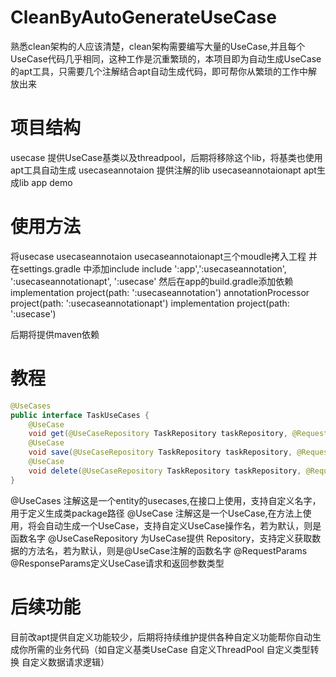 # CleanByAutoGenerateUseCase
熟悉clean架构的人应该清楚，clean架构需要编写大量的UseCase,并且每个UseCase代码几乎相同，这种工作是沉重繁琐的，本项目即为自动生成UseCase的apt工具，只需要几个注解结合apt自动生成代码，即可帮你从繁琐的工作中解放出来
# 项目结构
usecase  提供UseCase基类以及threadpool，后期将移除这个lib，将基类也使用apt工具自动生成
usecaseannotaion 提供注解的lib
usecaseannotaionapt  apt生成lib
app   demo
# 使用方法
将usecase usecaseannotaion  usecaseannotaionapt三个moudle拷入工程
并在settings.gradle  中添加include  include ':app',':usecaseannotation', ':usecaseannotationapt', ':usecase'
然后在app的build.gradle添加依赖
    implementation project(path: ':usecaseannotation')
    annotationProcessor project(path: ':usecaseannotationapt')
    implementation project(path: ':usecase')
    
 后期将提供maven依赖
 # 教程
```java
@UseCases
public interface TaskUseCases {
    @UseCase
    void get(@UseCaseRepository TaskRepository taskRepository, @RequestParams int id, @ResponseParams Task task);
    @UseCase
    void save(@UseCaseRepository TaskRepository taskRepository, @RequestParams Task task, @ResponseParams Boolean success);
    @UseCase
    void delete(@UseCaseRepository TaskRepository taskRepository, @RequestParams Task task, @ResponseParams Boolean success);
}
```
@UseCases  注解这是一个entity的usecases,在接口上使用，支持自定义名字，用于定义生成类package路径
@UseCase  注解这是一个UseCase,在方法上使用，将会自动生成一个UseCase，支持自定义UseCase操作名，若为默认，则是函数名字
@UseCaseRepository  为UseCase提供 Repository，支持定义获取数据的方法名，若为默认，则是@UseCase注解的函数名字
@RequestParams  @ResponseParams定义UseCase请求和返回参数类型


# 后续功能
目前改apt提供自定义功能较少，后期将持续维护提供各种自定义功能帮你自动生成你所需的业务代码（如自定义基类UseCase  自定义ThreadPool  自定义类型转换  自定义数据请求逻辑）
